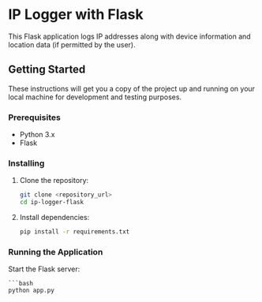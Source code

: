 # IP Logger with Flask

This Flask application logs IP addresses along with device information and location data (if permitted by the user).

## Getting Started

These instructions will get you a copy of the project up and running on your local machine for development and testing purposes.

### Prerequisites

- Python 3.x
- Flask

### Installing

1. Clone the repository:

   ```bash
   git clone <repository_url>
   cd ip-logger-flask

2. Install dependencies:

    ```bash
    pip install -r requirements.txt

### Running the Application
Start the Flask server:

    ```bash
    python app.py



    